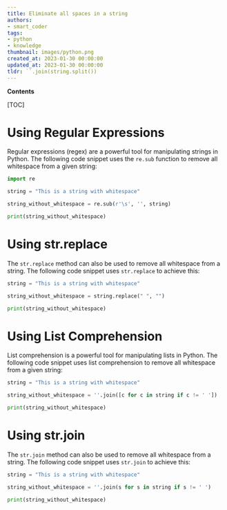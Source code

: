 ```yaml
---
title: Eliminate all spaces in a string
authors:
- smart_coder
tags:
- python
- knowledge
thumbnail: images/python.png
created_at: 2023-01-30 00:00:00
updated_at: 2023-01-30 00:00:00
tldr: ``.join(string.split())
---
```


**Contents**

[TOC]

# Using Regular Expressions

Regular expressions (regex) are a powerful tool for manipulating strings in Python. The following code snippet uses the `re.sub` function to remove all whitespace from a given string:

```python
import re

string = "This is a string with whitespace"

string_without_whitespace = re.sub(r'\s', '', string)

print(string_without_whitespace)
```

# Using str.replace

The `str.replace` method can also be used to remove all whitespace from a string. The following code snippet uses `str.replace` to achieve this:

```python
string = "This is a string with whitespace"

string_without_whitespace = string.replace(" ", "")

print(string_without_whitespace)
```

# Using List Comprehension

List comprehension is a powerful tool for manipulating lists in Python. The following code snippet uses list comprehension to remove all whitespace from a given string:

```python
string = "This is a string with whitespace"

string_without_whitespace = ''.join([c for c in string if c != ' '])

print(string_without_whitespace)
```

# Using str.join

The `str.join` method can also be used to remove all whitespace from a string. The following code snippet uses `str.join` to achieve this:

```python
string = "This is a string with whitespace"

string_without_whitespace = ''.join(s for s in string if s != ' ')

print(string_without_whitespace)
```
